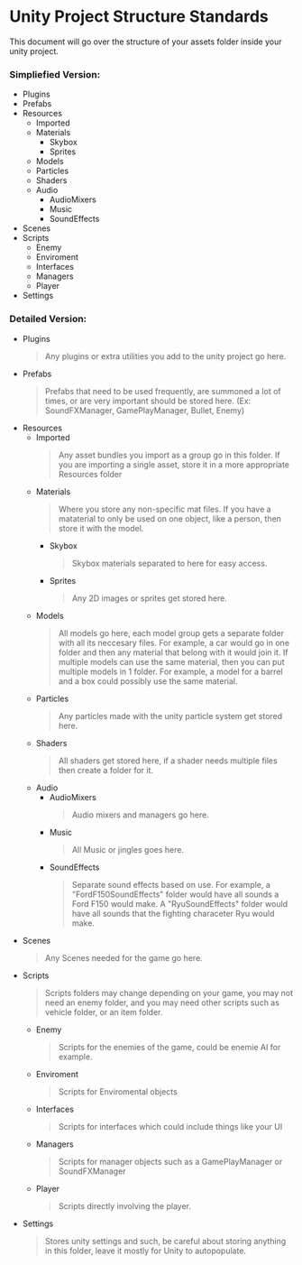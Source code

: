 # Unity Project Structure Standards

This document will go over the structure of your assets folder inside your unity project.

### Simpliefied Version:
- Plugins
- Prefabs
- Resources
  - Imported
  - Materials
    - Skybox
    - Sprites
  - Models
  - Particles
  - Shaders
  - Audio
    - AudioMixers
    - Music
    - SoundEffects
- Scenes
- Scripts
  - Enemy
  - Enviroment
  - Interfaces
  - Managers
  - Player
- Settings


### Detailed Version:
- Plugins
  > Any plugins or extra utilities you add to the unity project go here.
- Prefabs
  > Prefabs that need to be used frequently, are summoned a lot of times, or are very important should be stored here. (Ex: SoundFXManager, GamePlayManager, Bullet, Enemy)
- Resources
  - Imported
    > Any asset bundles you import as a group go in this folder. If you are importing a single asset, store it in a more appropriate Resources folder
  - Materials
    > Where you store any non-specific mat files. If you have a mataterial to only be used on one object, like a person, then store it with the model.
    - Skybox
      > Skybox materials separated to here for easy access.
    - Sprites
      > Any 2D images or sprites get stored here.
  - Models
    > All models go here, each model group gets a separate folder with all its neccesary files. For example, a car would go in one folder and then any material that belong with it would join it. If multiple models can use the same material, then you can put multiple models in 1 folder. For example, a model for a barrel and a box could possibly use the same material.
  - Particles
    > Any particles made with the unity particle system get stored here.
  - Shaders
    > All shaders get stored here, if a shader needs multiple files then create a folder for it.
  - Audio
    - AudioMixers
      > Audio mixers and managers go here.
    - Music
      > All Music or jingles goes here.
    - SoundEffects
      > Separate sound effects based on use. For example, a "FordF150SoundEffects" folder would have all sounds a Ford F150 would make. A "RyuSoundEffects" folder would have all sounds that the fighting characeter Ryu would make.
- Scenes
  > Any Scenes needed for the game go here.
- Scripts
  > Scripts folders may change depending on your game, you may not need an enemy folder, and you may need other scripts such as vehicle folder, or an item folder.
  - Enemy
    > Scripts for the enemies of the game, could be enemie AI for example.
  - Enviroment
    > Scripts for Enviromental objects
  - Interfaces
    > Scripts for interfaces which could include things like your UI
  - Managers
    > Scripts for manager objects such as a GamePlayManager or SoundFXManager
  - Player
    > Scripts directly involving the player.
- Settings
  > Stores unity settings and such, be careful about storing anything in this folder, leave it mostly for Unity to autopopulate.
